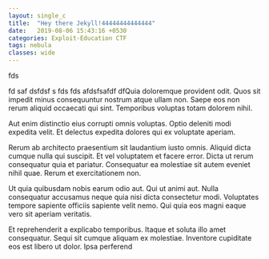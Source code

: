 ```yaml
---
layout: single_c
title:  "Hey there Jekyll!44444444444444"
date:   2019-08-06 15:43:16 +0530
categories: Exploit-Education CTF
tags: nebula
classes: wide
---
```

fds

fd
saf
dsfdsf
s
fds
fds
afdsfsafdf dfQuia doloremque provident odit. Quos sit impedit minus consequuntur nostrum atque ullam non. Saepe eos non rerum aliquid occaecati qui sint. Temporibus voluptas totam dolorem nihil.

Aut enim distinctio eius corrupti omnis voluptas. Optio deleniti modi expedita velit. Et delectus expedita dolores qui ex voluptate aperiam.

Rerum ab architecto praesentium sit laudantium iusto omnis. Aliquid dicta cumque nulla qui suscipit. Et vel voluptatem et facere error. Dicta ut rerum consequatur quia et pariatur. Consequatur ea molestiae sit autem eveniet nihil quae. Rerum et exercitationem non.

Ut quia quibusdam nobis earum odio aut. Qui ut animi aut. Nulla consequatur accusamus neque quia nisi dicta consectetur modi. Voluptates tempore sapiente officiis sapiente velit nemo. Qui quia eos magni eaque vero sit aperiam veritatis.

Et reprehenderit a explicabo temporibus. Itaque et soluta illo amet consequatur. Sequi sit cumque aliquam ex molestiae. Inventore cupiditate eos est libero ut dolor. Ipsa perferend